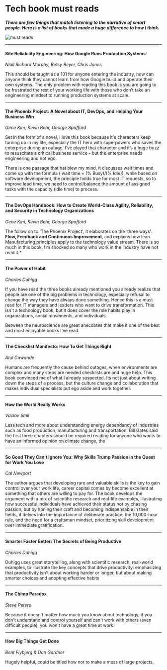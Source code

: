 # Tech book must reads


***There are few things that match listening to the narrative of smart people.
Here is a list of books that made a huge difference to how I think.***

![must reads](https://raoconnor.github.io/docs/assets/images/books.png)

--- 

####  Site Reliability Engineering: How Google Runs Production Systems
*Niall Richard Murphy, Betsy Beyer, Chris Jones* 

This should be taught as a 101 for anyone entering the industry, how can anyone think they cannot learn from how Google build and operate their own systems. The only problem with reading this book is you are going to be frustrated the rest of your working life with those who don’t take an engineering mindset to running production systems at scale.

---  

#### The Phoenix Project: A Novel about IT, DevOps, and Helping Your Business Win
*Gene Kim, Kevin Behr, George Spafford* 

Set in the form of a novel, I love this book because it's characters keep turning up in my life, especially the IT hero with superpowers who saves the enterprise during an outage, I've played that character and it’s a huge buzz to resuscitate a critical business service - but the enterprise needs engineering and not ego.

There is one passage that hat blew my mind, it discusses wait times and come up with the formula ( wait time = (% Busy)/(% Idle)), while based on software development, the principle holds true for most IT requests, so to improve lead time, we need to control/balance the amount of assigned tasks with the capacity (idle time) to process.
  
---  

####  The DevOps Handbook: How to Create World-Class Agility, Reliability, and Security in Technology Organizations
*Gene Kim, Kevin Behr, George Spafford*

The follow on to 'The Phoenix Project', it elaborates on the ‘three ways': **Flow, Feedback and Continuous Improvement**, and explains how lean Manufacturing principles apply to the technology value stream. There is so much in this book, I’m shocked so many who work in the industry have not read it.*

--- 

####  The Power of Habit 
*Charles Duhigg*

If you have read the three books already mentioned you already realize that people are one of the big problems in technology, especially refusal to change the way they have always done something. Hence this is a must read for IT managers and leaders who want to drive transformation. This isn`t a technology book, but it does cover the role habits play in organizations, social movements, and individuals. 

Between the neuroscience are great anecdotes that make it one of the best and most enjoyable books I've read.


--- 

####  The Checklist Manifesto: How To Get Things Right
*Atul Gawande*

Humans are frequently the cause behind outages, when environments are complex and many steps are needed checklists are and huge help. This book convinced me of what I already suspected. Its not just about writing down the steps of a process, but the culture change and collaboration that makes individual specialists put ego aside and work together.

--- 

####  How the World Really Works
*Vaclav Smil*

Less tech and more about understanding energy dependancy of industries such as food production, manufacturing and transportation. Bill Gates said the first three chapters should be required reading for anyone who wants to have an informed opinion on climate change, the  


--- 

####  So Good They Can't Ignore You: Why Skills Trump Passion in the Quest for Work You Love
*Cal Newport*

The author argues that developing rare and valuable skills is the key to gain control over your work life, career capital comes by become excellent at something that others are willing to pay for.  The book develops the argument with a mix of scientific research and real-life examples, illustrating how successful individuals have achieved their status not by chasing passion, but by honing their craft and becoming indispensable in their fields, it delves into the importance of deliberate practice, the 10,000-hour rule, and the need for a craftsman mindset,  prioritizing skill development over immediate gratification.

--- 

####  Smarter Faster Better: The Secrets of Being Productive
*Charles Duhigg*

 Duhigg uses great storytelling, along with scientific research, real-world examples, to illustrate the key concepts that drive productivity: emphasizing that productivity isn't about working harder or longer, but about making smarter choices and adopting effective habits

--- 

####  The Chimp Paradox
*Steve Peters*

Because it doesn't matter how much you know about technology, if you don't understand and control yourself and can't work with others (even difficult people), you won't have a great time at work.

--- 

####  How Big Things Get Done
*Bent Flybjerg & Dan Gardner*

Hugely helpful, could be titled how not to make a mess of large projects, 




